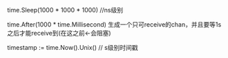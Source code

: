 time.Sleep(1000 * 1000 * 1000)  //ns级别

time.After(1000 * time.Millisecond)
生成一个只可receive的chan，并且要等1s之后才能receive到(在这之前<-会阻塞)

timestamp := time.Now().Unix()  // s级别时间戳